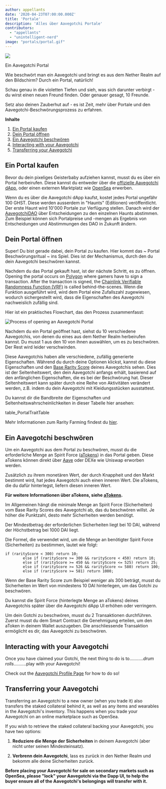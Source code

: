 ```yaml
---
author: appellants
date: '2020-04-23T07:00:00.000Z'
title: 'Portale'
description: 'Alles über Aavegotchi Portale'
contributors:
  - "appellants"
  - "unintelligent-nerd"
image: "portals/portal.gif"
---
```


<div class="headerImageContainer">
<img class="headerImage" src="/portals/portal.gif">
<p class="headerImageText">Ein Aavegotchi Portal</p>
</div>

Wie beschwört man ein Aavegotchi und bringt es aus dem Nether Realm auf den Bildschirm? Durch ein Portal, natürlich!

Schau genau in die violetten Tiefen und sieh, was sich darunter verbirgt - du wirst einen neuen Freund finden. Oder genauer gesagt, 10 Freunde.

Setz also deinen Zauberhut auf - es ist Zeit, mehr über Portale und den Aavegotchi-Beschwörungsprozess zu erfahren. 

<div class="contentsBox">

**Inhalte**

<ol>
<li><a href=#buying-a-portal>Ein Portal kaufen</a></li>
<li><a href=#opening-your-portal>Dein Portal öffnen</a></li>
<li><a href=#claiming-an-aavegotchi>Ein Aavegotchi beschwören</a></li>
<li><a href=#interacting-with-your-aavegotchi>Interacting with your Aavegotchi</a></li>
<li><a href=#transferring-your-aavegotchi>Transferring your Aavegotchi</a></li>
</ol>

</div>

## Ein Portal kaufen

Bevor du dein pixeliges Geisterbaby aufziehen kannst, musst du es über ein Portal herbeirufen. Diese kannst du entweder über die [offizielle Aavegotchi dApp](https://aavegotchi.com/buy-portal), oder einen externen Marktplatz wie [OpenSea](https://opensea.io/) erwerben.

Wenn du es über die Aavegotchi dApp kaufst, kostet jedes Portal ungefähr 100 GHST. Diese werden ausserdem in "Haunts" (Editionen) veröffentlicht. Der erste Haunt wird 10'000 Portale zur Verfügung stellen. Danach wird der [AavegotchiDAO](/dao) über Entscheidungen zu den einzelnen Haunts abstimmen. Zum Beispiel können sich Portalpreise und -mengen als Ergebnis von Entscheidungen und Abstimmungen des DAO in Zukunft ändern.


## Dein Portal öffnen

Super! Du bist gerade dabei, dein Portal zu kaufen. Hier kommt das ~ Portal Beschwörungsritual ~ ins Spiel. Dies ist der Mechanismus, durch den du dein Aavegotchi beschwören kannst.

Nachdem du das Portal gekauft hast, ist der nächste Schritt, es zu öffnen. Opening the portal occurs on [Polygon](/glossary#polygon) where gamers have to sign a transaction. After the transaction is signed, the [Chainlink Verifiable Randomness Function (VRF)](/glossary#chainlink-vrf) is called behind-the-scenes. Wenn die Funktion ausgeführt wird, wird dem Portal eine Zufallszahl zugewiesen, wodurch sichergestellt wird, dass die Eigenschaften des Aavegotchi nachweislich zufällig sind.

Hier ist ein praktisches Flowchart, das den Prozess zusammenfasst:

<img class = "bodyImage" src = "/portals/opening-an-aavegotchi-portal.png" alt = "Process of opening an Aavegotchi Portal" />

Nachdem du ein Portal geöffnet hast, siehst du 10 verschiedene Aavegotchis, von denen du eines aus dem Nether Realm herbeirufen kannst. Du musst 1 aus den 10 von ihnen auswählen, um es zu beschwören. Der Rest wird leider verschwinden.

Diese Aavegotchis haben alle verschiedene, zufällig generierte Eigenschaften. Während du durch deine Optionen klickst, kannst du diese Eigenschaften und den [Base Rarity Score](/rarity-farming#base-rarity-score) deines Aavegotchis sehen. Dies ist der Seltenheitswert, den dein Aavegotchi anfangs erhält, basierend auf den anfänglichen Eigenschaften, die es bei der Beschwörung hat. Dieser Seltenheitswert kann später durch eine Reihe von Aktivitäten verändert werden, z.B. indem du dein Aavegotchi mit Kleidungsstücken ausstattest.

Du kannst dir die Bandbreite der Eigenschaften und Seltenheitswahrscheinlichkeiten in dieser Tabelle hier ansehen:

table_PortalTraitTable


Mehr Informationen zum Rarity Farming findest du [hier](/rarity-farming).


## Ein Aavegotchi beschwören

Um ein Aavegotchi aus dem Portal zu beschwören, musst du die erforderliche Menge an Spirit Force ([aTokens](/atokens)) in das Portal geben. Diese aTokens können direkt über [Aave](https://aave.com/) oder DEXe wie Uniswap erworben werden.

Zusätzlich zu ihrem monetären Wert, der durch Knappheit und den Markt bestimmt wird, hat jedes Aavegotchi auch einen inneren Wert. Die aTokens, die du dafür hinterlegst, liefern diesen inneren Wert.

**Für weitere Informationen über aTokens, siehe [aTokens](/atokens).**

Im Allgemeinen hängt die minimale Menge an Spirit Force (Sicherheiten) vom Base Rarity Scores des Aavegotchi ab, das du beschwören willst. Je höher die Punktzahl, desto mehr Sicherheiten werden benötigt.

Der Mindestbetrag der erforderlichen Sicherheiten liegt bei 10 DAI, während der Höchstbetrag bei 1000 DAI liegt.

Die Formel, die verwendet wird, um die Menge an benötigter Spirit Force (Sicherheiten) zu bestimmen, lautet wie folgt:

```
if (rarityScore < 300) return 10;
        else if (rarityScore >= 300 && rarityScore < 450) return 10;
        else if (rarityScore >= 450 && rarityScore <= 525) return 25;
        else if (rarityScore >= 526 && rarityScore <= 580) return 100;
        else if (rarityScore >= 581) return 1000;
```

Wenn der Base Rarity Score zum Beispiel weniger als 300 beträgt, musst du Sicherheiten im Wert von mindestens 10 DAI hinterlegen, um das Gotchi zu beschwören.

Du kannst die Spirit Force (hinterlegte Menge an aTokens) deines Aavegotchis später über die Aavegotchi dApp UI erhöhen oder verringern.

Um dein Gotchi zu beschwören, musst du 2 Transaktionen durchführen. Zuerst musst du dem Smart Contract die Genehmigung erteilen, um den aToken in deinem Wallet auszugeben. Die anschliessende Transaktion ermöglicht es dir, das Aavegotchi zu beschwören.

## Interacting with your Aavegotchi

Once you have claimed your Gotchi, the next thing to do is to...........*drum rolls*..........play with your Aavegotchi!

Check out the [Aavegotchi Profile Page](/aavegotchi-profile) for how to do so!

## Transferring your Aavegotchi

Transferring an Aavegotchi to a new owner (when you trade it) also transfers the staked collateral behind it, as well as any items and wearables in the Aavegotchi's inventory. This happens when you trade your Aavegotchi on an online marketplace such as OpenSea.

If you wish to retrieve the staked collateral backing your Aavegotchi, you have two options:

1. **Reduziere die Menge der Sicherheiten** in deinem Aavegotchi (aber nicht unter seinen Mindesteinsatz).

2. **Verbrenn dein Aavegotchi**, lass es zurück in den Nether Realm und bekomm alle deine Sicherheiten zurück.

**Before placing your Aavegotchi for sale on secondary markets such as OpenSea, please "lock" your Aavegotchi via the Dapp UI, to help the buyer ensure all of the Aavegotchi's belongings will transfer with it.**




